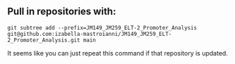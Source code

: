 ## Pull in repositories with:

``
git subtree add --prefix=JM149_JM259_ELT-2_Promoter_Analysis git@github.com:izabella-mastroianni/JM149_JM259_ELT-2_Promoter_Analysis.git main
``

It seems like you can just repeat this command if that repository is updated.
